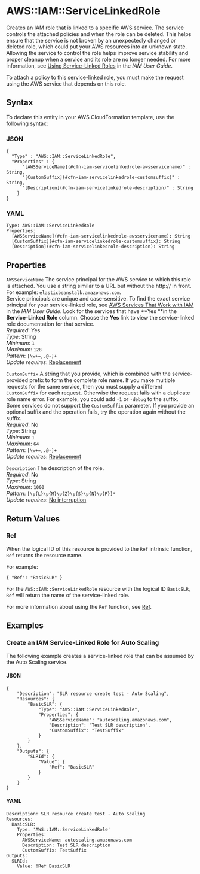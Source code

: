 # AWS::IAM::ServiceLinkedRole<a name="aws-resource-iam-servicelinkedrole"></a>

Creates an IAM role that is linked to a specific AWS service\. The service controls the attached policies and when the role can be deleted\. This helps ensure that the service is not broken by an unexpectedly changed or deleted role, which could put your AWS resources into an unknown state\. Allowing the service to control the role helps improve service stability and proper cleanup when a service and its role are no longer needed\. For more information, see [Using Service\-Linked Roles](https://docs.aws.amazon.com/IAM/latest/UserGuide/using-service-linked-roles.html) in the *IAM User Guide*\. 

To attach a policy to this service\-linked role, you must make the request using the AWS service that depends on this role\.

## Syntax<a name="aws-resource-iam-servicelinkedrole-syntax"></a>

To declare this entity in your AWS CloudFormation template, use the following syntax:

### JSON<a name="aws-resource-iam-servicelinkedrole-syntax.json"></a>

```
{
  "Type" : "AWS::IAM::ServiceLinkedRole",
  "Properties" : {
      "[AWSServiceName](#cfn-iam-servicelinkedrole-awsservicename)" : String,
      "[CustomSuffix](#cfn-iam-servicelinkedrole-customsuffix)" : String,
      "[Description](#cfn-iam-servicelinkedrole-description)" : String
    }
}
```

### YAML<a name="aws-resource-iam-servicelinkedrole-syntax.yaml"></a>

```
Type: AWS::IAM::ServiceLinkedRole
Properties: 
  [AWSServiceName](#cfn-iam-servicelinkedrole-awsservicename): String
  [CustomSuffix](#cfn-iam-servicelinkedrole-customsuffix): String
  [Description](#cfn-iam-servicelinkedrole-description): String
```

## Properties<a name="aws-resource-iam-servicelinkedrole-properties"></a>

`AWSServiceName`  <a name="cfn-iam-servicelinkedrole-awsservicename"></a>
The service principal for the AWS service to which this role is attached\. You use a string similar to a URL but without the http:// in front\. For example: `elasticbeanstalk.amazonaws.com`\.   
Service principals are unique and case\-sensitive\. To find the exact service principal for your service\-linked role, see [AWS Services That Work with IAM](https://docs.aws.amazon.com/IAM/latest/UserGuide/reference_aws-services-that-work-with-iam.html) in the *IAM User Guide*\. Look for the services that have **Yes **in the **Service\-Linked Role** column\. Choose the **Yes** link to view the service\-linked role documentation for that service\.  
*Required*: Yes  
*Type*: String  
*Minimum*: `1`  
*Maximum*: `128`  
*Pattern*: `[\w+=,.@-]+`  
*Update requires*: [Replacement](https://docs.aws.amazon.com/AWSCloudFormation/latest/UserGuide/using-cfn-updating-stacks-update-behaviors.html#update-replacement)

`CustomSuffix`  <a name="cfn-iam-servicelinkedrole-customsuffix"></a>
A string that you provide, which is combined with the service\-provided prefix to form the complete role name\. If you make multiple requests for the same service, then you must supply a different `CustomSuffix` for each request\. Otherwise the request fails with a duplicate role name error\. For example, you could add `-1` or `-debug` to the suffix\.  
Some services do not support the `CustomSuffix` parameter\. If you provide an optional suffix and the operation fails, try the operation again without the suffix\.  
*Required*: No  
*Type*: String  
*Minimum*: `1`  
*Maximum*: `64`  
*Pattern*: `[\w+=,.@-]+`  
*Update requires*: [Replacement](https://docs.aws.amazon.com/AWSCloudFormation/latest/UserGuide/using-cfn-updating-stacks-update-behaviors.html#update-replacement)

`Description`  <a name="cfn-iam-servicelinkedrole-description"></a>
The description of the role\.  
*Required*: No  
*Type*: String  
*Maximum*: `1000`  
*Pattern*: `[\p{L}\p{M}\p{Z}\p{S}\p{N}\p{P}]*`  
*Update requires*: [No interruption](https://docs.aws.amazon.com/AWSCloudFormation/latest/UserGuide/using-cfn-updating-stacks-update-behaviors.html#update-no-interrupt)

## Return Values<a name="aws-resource-iam-servicelinkedrole-return-values"></a>

### Ref<a name="aws-resource-iam-servicelinkedrole-return-values-ref"></a>

When the logical ID of this resource is provided to the `Ref` intrinsic function, `Ref` returns the resource name\.

For example:

 `{ "Ref": "BasicSLR" }` 

For the `AWS::IAM::ServiceLinkedRole` resource with the logical ID `BasicSLR`, `Ref` will return the name of the service\-linked role\.

For more information about using the `Ref` function, see [Ref](https://docs.aws.amazon.com/AWSCloudFormation/latest/UserGuide/intrinsic-function-reference-ref.html)\.

## Examples<a name="aws-resource-iam-servicelinkedrole--examples"></a>

### Create an IAM Service\-Linked Role for Auto Scaling<a name="aws-resource-iam-servicelinkedrole--examples--Create_an_IAM_Service-Linked_Role_for_Auto_Scaling"></a>

The following example creates a service\-linked role that can be assumed by the Auto Scaling service\.

#### JSON<a name="aws-resource-iam-servicelinkedrole--examples--Create_an_IAM_Service-Linked_Role_for_Auto_Scaling--json"></a>

```
{
    "Description": "SLR resource create test - Auto Scaling",
    "Resources": {
        "BasicSLR": {
            "Type": "AWS::IAM::ServiceLinkedRole",
            "Properties": {
                "AWSServiceName": "autoscaling.amazonaws.com",
                "Description": "Test SLR description",
                "CustomSuffix": "TestSuffix"
            }
        }
    },
    "Outputs": {
        "SLRId": {
            "Value": {
                "Ref": "BasicSLR"
            }
        }
    }
}
```

#### YAML<a name="aws-resource-iam-servicelinkedrole--examples--Create_an_IAM_Service-Linked_Role_for_Auto_Scaling--yaml"></a>

```
Description: SLR resource create test - Auto Scaling
Resources:
  BasicSLR:
    Type: 'AWS::IAM::ServiceLinkedRole'
    Properties:
      AWSServiceName: autoscaling.amazonaws.com
      Description: Test SLR description
      CustomSuffix: TestSuffix
Outputs:
  SLRId:
    Value: !Ref BasicSLR
```